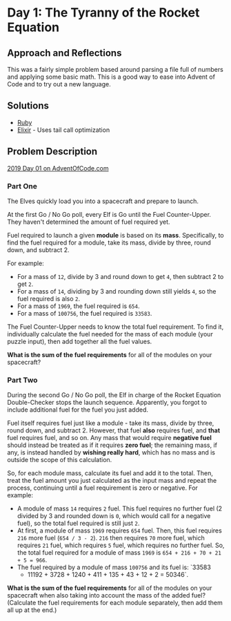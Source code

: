 # Day 1: The Tyranny of the Rocket Equation

## Approach and Reflections

This was a fairly simple problem based around parsing a file full of numbers
and applying some basic math. This is a good way to ease into Advent of Code
and to try out a new language.

## Solutions

- [Ruby](./ruby_day01/01.rb)
- [Elixir](./elixir_day01/lib/elixir_day01.ex) - Uses tail call optimization

## Problem Description

[2019 Day 01 on AdventOfCode.com](https://adventofcode.com/2019/day/1)

### Part One

The Elves quickly load you into a spacecraft and prepare to launch.

At the first Go / No Go poll, every Elf is Go until the Fuel Counter-Upper.
They haven't determined the amount of fuel required yet.

Fuel required to launch a given **module** is based on its **mass**.
Specifically, to find the fuel required for a module, take its mass, divide by
three, round down, and subtract 2.

For example:

- For a mass of `12`, divide by 3 and round down to get `4`, then subtract
  2 to get `2`.
- For a mass of `14`, dividing by 3 and rounding down still yields `4`, so the
  fuel required is also `2`.
- For a mass of `1969`, the fuel required is `654`.
- For a mass of `100756`, the fuel required is `33583`.

The Fuel Counter-Upper needs to know the total fuel requirement. To find it,
individually calculate the fuel needed for the mass of each module (your
puzzle input), then add together all the fuel values.

**What is the sum of the fuel requirements** for all of the modules on your spacecraft?

### Part Two

During the second Go / No Go poll, the Elf in charge of the Rocket Equation
Double-Checker stops the launch sequence. Apparently, you forgot to include
additional fuel for the fuel you just added.

Fuel itself requires fuel just like a module - take its mass, divide by three,
round down, and subtract 2. However, that fuel **also** requires fuel, and
**that** fuel requires fuel, and so on. Any mass that would require **negative
fuel** should instead be treated as if it requires **zero fuel**; the
remaining mass, if any, is instead handled by **wishing really hard**, which
has no mass and is outside the scope of this calculation.

So, for each module mass, calculate its fuel and add it to the total. Then,
treat the fuel amount you just calculated as the input mass and repeat the
process, continuing until a fuel requirement is zero or negative. For example:

- A module of mass `14` requires `2` fuel. This fuel requires no further fuel
  (2 divided by 3 and rounded down is `0`, which would call for a negative
  fuel), so the total fuel required is still just `2`.
- At first, a module of mass `1969` requires `654` fuel. Then, this fuel
  requires `216` more fuel (`654 / 3 - 2`). `216` then requires `70` more
  fuel, which requires `21` fuel, which requires `5` fuel, which requires no
  further fuel. So, the total fuel required for a module of mass `1969` is
  `654 + 216 + 70 + 21 + 5 = 966`.
- The fuel required by a module of mass `100756` and its fuel is: `33583
  - 11192 + 3728 + 1240 + 411 + 135 + 43 + 12 + 2 = 50346`.

**What is the sum of the fuel requirements** for all of the modules on your
spacecraft when also taking into account the mass of the added fuel?
(Calculate the fuel requirements for each module separately, then add them all
up at the end.)
